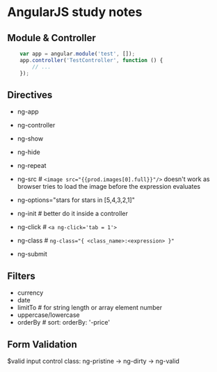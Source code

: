 # AngularJS study notes

## Module & Controller
```javascript
    var app = angular.module('test', []);
    app.controller('TestController', function () {
        // ...
    });
```

## Directives
* ng-app
* ng-controller

* ng-show
* ng-hide

* ng-repeat
* ng-src    # `<image src="{{prod.images[0].full}}"/>` doesn't work as browser tries to load the image before the expression evaluates
* ng-options="stars for stars in [5,4,3,2,1]"

* ng-init   # better do it inside a controller
* ng-click  # `<a ng-click='tab = 1'>`
* ng-class  # `ng-class="{ <class_name>:<expression> }"`
* ng-submit

## Filters
* currency
* date
* limitTo   # for string length or array element number
* uppercase/lowercase
* orderBy   # sort: orderBy: '-price'

## Form Validation
$valid
input control class: ng-pristine -> ng-dirty -> ng-valid